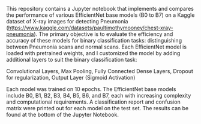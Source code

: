 This repository contains a Jupyter notebook that implements and compares the performance of various EfficientNet base models (B0 to B7) on a Kaggle dataset of X-ray images for detecting Pneumonia (https://www.kaggle.com/datasets/paultimothymooney/chest-xray-pneumonia). The primary objective is to evaluate the efficiency and accuracy of these models for binary classification tasks: distinguishing between Pneumonia scans and normal scans. Each EfficientNet model is loaded with pretrained weights, and I customized the model by adding additional layers to suit the binary classification task:

Convolutional Layers, Max Pooling, Fully Connected Dense Layers, Dropout for regularization, Output Layer (Sigmoid Activation)

Each model was trained on 10 epochs. The EfficientNet base models include B0, B1, B2, B3, B4, B5, B6, and B7, each with increasing complexity and computational requirements. A classification report and confusion matrix were printed out for each model on the test set. The results can be found at the bottom of the Jupyter Notebook.
